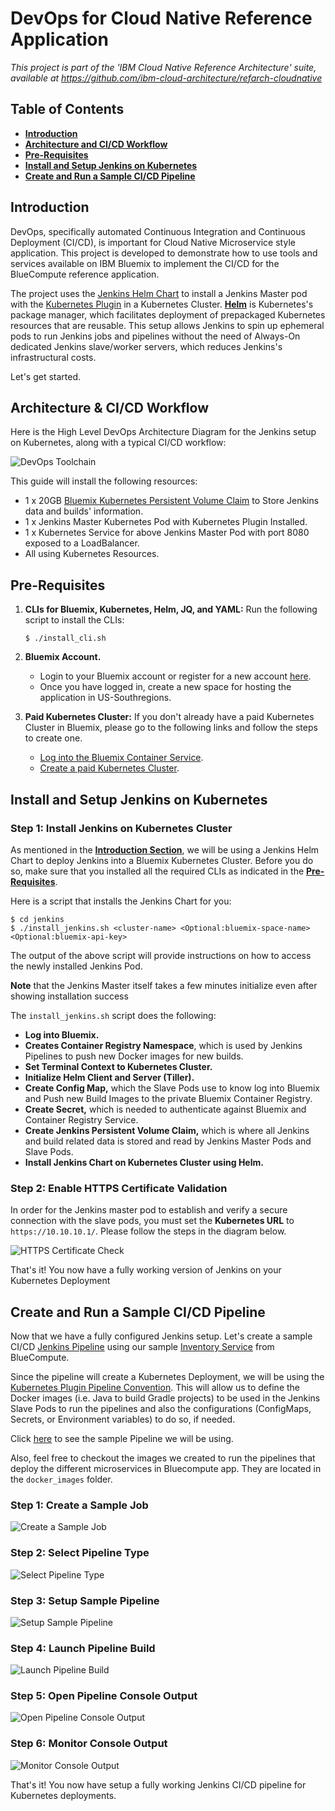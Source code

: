 # DevOps for Cloud Native Reference Application

*This project is part of the 'IBM Cloud Native Reference Architecture' suite, available at
https://github.com/ibm-cloud-architecture/refarch-cloudnative*

## Table of Contents
- **[Introduction](#introduction)**
- **[Architecture and CI/CD Workflow](#architecture-and-cicd-workflow)**
- **[Pre-Requisites](#pre-requisites)**
- **[Install and Setup Jenkins on Kubernetes](#install-and-setup-jenkins-on-kubernetes)**
- **[Create and Run a Sample CI/CD Pipeline](#create-and-run-a-sample-cicd-pipeline)**

## Introduction
DevOps, specifically automated Continuous Integration and Continuous Deployment (CI/CD), is important for Cloud Native Microservice style application. This project is developed to demonstrate how to use tools and services available on IBM Bluemix to implement the CI/CD for the BlueCompute reference application.

The project uses the [Jenkins Helm Chart](https://github.com/kubernetes/charts/tree/master/stable/jenkins) to install a Jenkins Master pod with the [Kubernetes Plugin](https://wiki.jenkins-ci.org/display/JENKINS/Kubernetes+Plugin) in a Kubernetes Cluster. [**Helm**](https://github.com/kubernetes/helm) is Kubernetes's package manager, which facilitates deployment of prepackaged Kubernetes resources that are reusable. This setup allows Jenkins to spin up ephemeral pods to run Jenkins jobs and pipelines without the need of Always-On dedicated Jenkins slave/worker servers, which reduces Jenkins's infrastructural costs.

Let's get started.

## Architecture & CI/CD Workflow
Here is the High Level DevOps Architecture Diagram for the Jenkins setup on Kubernetes, along with a typical CI/CD workflow:

![DevOps Toolchain](static/imgs/architecture.png?raw=true)  

This guide will install the following resources:
* 1 x 20GB [Bluemix Kubernetes Persistent Volume Claim](https://console.ng.bluemix.net/docs/containers/cs_apps.html#cs_apps_volume_claim) to Store Jenkins data and builds' information.
* 1 x Jenkins Master Kubernetes Pod with Kubernetes Plugin Installed.
* 1 x Kubernetes Service for above Jenkins Master Pod with port 8080 exposed to a LoadBalancer.
* All using Kubernetes Resources.

## Pre-Requisites
1. **CLIs for Bluemix, Kubernetes, Helm, JQ, and YAML:** Run the following script to install the CLIs:

    `$ ./install_cli.sh`

2. **Bluemix Account.**
    * Login to your Bluemix account or register for a new account [here](https://bluemix.net/registration).
    * Once you have logged in, create a new space for hosting the application in US-Southregions.
3. **Paid Kubernetes Cluster:** If you don't already have a paid Kubernetes Cluster in Bluemix, please go to the following links and follow the steps to create one.
    * [Log into the Bluemix Container Service](https://github.com/ibm-cloud-architecture/refarch-cloudnative-kubernetes#step-2-provision-a-kubernetes-cluster-on-ibm-bluemix-container-service).
    * [Create a paid Kubernetes Cluster](https://github.com/ibm-cloud-architecture/refarch-cloudnative-kubernetes#paid-cluster).

## Install and Setup Jenkins on Kubernetes
### Step 1: Install Jenkins on Kubernetes Cluster
As mentioned in the [**Introduction Section**](#introduction), we will be using a Jenkins Helm Chart to deploy Jenkins into a Bluemix Kubernetes Cluster. Before you do so, make sure that you installed all the required CLIs as indicated in the [**Pre-Requisites**](#pre-requisites).

Here is a script that installs the Jenkins Chart for you:

```
$ cd jenkins
$ ./install_jenkins.sh <cluster-name> <Optional:bluemix-space-name> <Optional:bluemix-api-key>
```

The output of the above script will provide instructions on how to access the newly installed Jenkins Pod.

**Note** that the Jenkins Master itself takes a few minutes initialize even after showing installation success

The `install_jenkins.sh` script does the following:
* **Log into Bluemix.**
* **Creates Container Registry Namespace**, which is used by Jenkins Pipelines to push new Docker images for new builds.
* **Set Terminal Context to Kubernetes Cluster.**
* **Initialize Helm Client and Server (Tiller).**
* **Create Config Map,** which the Slave Pods use to know log into Bluemix and Push new Build Images to the private Bluemix Container Registry.
* **Create Secret,** which is needed to authenticate against Bluemix and Container Registry Service.
* **Create Jenkins Persistent Volume Claim,** which is where all Jenkins and build related data is stored and read by Jenkins Master Pods and Slave Pods.
* **Install Jenkins Chart on Kubernetes Cluster using Helm.**

### Step 2: Enable HTTPS Certificate Validation
In order for the Jenkins master pod to establish and verify a secure connection with the slave pods, you must set the **Kubernetes URL** to `https://10.10.10.1/`. Please follow the steps in the diagram below.

![HTTPS Certificate Check](static/imgs/certificate.png?raw=true)  

That's it! You now have a fully working version of Jenkins on your Kubernetes Deployment

## Create and Run a Sample CI/CD Pipeline
Now that we have a fully configured Jenkins setup. Let's create a sample CI/CD [Jenkins Pipeline](https://jenkins.io/doc/book/pipeline/) using our sample [Inventory Service](https://github.com/ibm-cloud-architecture/refarch-cloudnative-micro-inventory/tree/kube-int) from BlueCompute.

Since the pipeline will create a Kubernetes Deployment, we will be using the [Kubernetes Plugin Pipeline Convention](https://github.com/jenkinsci/kubernetes-plugin#pipeline-support). This will allow us to define the Docker images (i.e. Java to build Gradle projects) to be used in the Jenkins Slave Pods to run the pipelines and also the configurations (ConfigMaps, Secrets, or Environment variables) to do so, if needed.

Click [here](https://github.com/ibm-cloud-architecture/refarch-cloudnative-micro-inventory/blob/kube-int/inventory/Jenkinsfile) to see the sample Pipeline we will be using.

Also, feel free to checkout the images we created to run the pipelines that deploy the different microservices in Bluecompute app. They are located in the `docker_images` folder.

### Step 1: Create a Sample Job
![Create a Sample Job](static/imgs/1_create_job.png?raw=true)

### Step 2: Select Pipeline Type
![Select Pipeline Type](static/imgs/2_select_pipeline_type.png?raw=true)

### Step 3: Setup Sample Pipeline
![Setup Sample Pipeline](static/imgs/3_setup_pipeline.png?raw=true)

### Step 4: Launch Pipeline Build
![Launch Pipeline Build](static/imgs/4_launch_build.png?raw=true)

### Step 5: Open Pipeline Console Output
![Open Pipeline Console Output](static/imgs/5_open_console_output.png?raw=true)

### Step 6: Monitor Console Output
![Monitor Console Output](static/imgs/6_see_console_output.png?raw=true)

That's it! You now have setup a fully working Jenkins CI/CD pipeline for Kubernetes deployments.